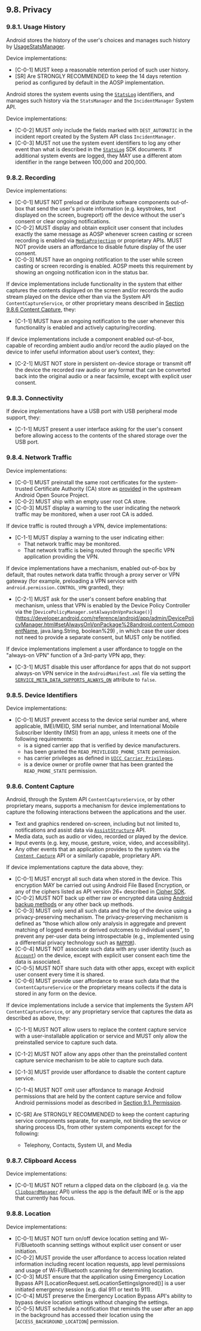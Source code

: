 ## 9.8\. Privacy

### 9.8.1\. Usage History

Android stores the history of the user's choices and manages such history by
[UsageStatsManager](https://developer.android.com/reference/android/app/usage/UsageStatsManager.html).

Device implementations:

*   [C-0-1] MUST keep a reasonable retention period of such user history.
*   [SR] Are STRONGLY RECOMMENDED to keep the 14 days retention period as
    configured by default in the AOSP implementation.

Android stores the system events using the [`StatsLog`](https://developer.android.com/reference/android/util/StatsLog.html)
identifiers, and manages such history via the `StatsManager` and the
`IncidentManager` System API.

Device implementations:

*   [C-0-2] MUST only include the fields marked with `DEST_AUTOMATIC` in the
    incident report created by the System API class `IncidentManager`.
*   [C-0-3] MUST not use the system event identifiers to log any other event
    than what is described in the [`StatsLog`](https://developer.android.com/reference/android/util/StatsLog.html)
    SDK documents. If additional system events are logged, they MAY use a
    different atom identifier in the range between 100,000 and 200,000.

### 9.8.2\. Recording

Device implementations:

*   [C-0-1] MUST NOT preload or distribute software components out-of-box that
    send the user's private information (e.g. keystrokes, text displayed on the
    screen, bugreport) off the device without the user's consent or clear
    ongoing notifications.
*   [C-0-2] MUST display and obtain explicit user consent that includes exactly
    the same message as AOSP whenever screen casting or screen recording is
    enabled via [`MediaProjection`](https://developer.android.com/reference/android/media/projection/MediaProjection)
    or proprietary APIs. MUST NOT provide users an affordance to
    disable future display of the user consent.
*   [C-0-3] MUST have an ongoing notification to the user while screen casting
    or screen recording is enabled. AOSP meets this requirement by showing an
    ongoing notification icon in the status bar.

If device implementations include functionality in the system that either
captures the contents displayed on the screen and/or records the audio stream
played on the device other than via the System API `ContentCaptureService`, or
other proprietary means described in
[Section 9.8.6 Content Capture](#9_8_6_content_capture), they:

*   [C-1-1] MUST have an ongoing notification to the user whenever this
    functionality is enabled and actively capturing/recording.

If device implementations include a component enabled out-of-box, capable of
recording ambient audio and/or record the audio played on the device
to infer useful information about user’s context, they:

*   [C-2-1] MUST NOT store in persistent on-device storage or transmit off the
    device the recorded raw audio or any format that can be converted back into
    the original audio or a near facsimile, except with explicit user consent.

### 9.8.3\. Connectivity

If device implementations have a USB port with USB peripheral mode support,
they:

*   [C-1-1] MUST present a user interface asking for the user's consent before
allowing access to the contents of the shared storage over the USB port.


### 9.8.4\. Network Traffic

Device implementations:

*   [C-0-1] MUST preinstall the same root certificates for the system-trusted
    Certificate Authority (CA) store as [provided](https://source.android.com/security/overview/app-security.html#certificate-authorities)
    in the upstream Android Open Source Project.
*   [C-0-2] MUST ship with an empty user root CA store.
*   [C-0-3] MUST display a warning to the user indicating the network traffic
    may be monitored, when a user root CA is added.

If device traffic is routed through a VPN, device implementations:

*   [C-1-1] MUST display a warning to the user indicating either:
    *   That network traffic may be monitored.
    *   That network traffic is being routed through the specific VPN
        application providing the VPN.

If device implementations have a mechanism, enabled out-of-box by default, that
routes network data traffic through a proxy server or VPN gateway (for example,
preloading a VPN service with `android.permission.CONTROL_VPN` granted), they:

*    [C-2-1] MUST ask for the user's consent before enabling that mechanism,
     unless that VPN is enabled by the Device Policy Controller via the
     [`DevicePolicyManager.setAlwaysOnVpnPackage()`](https://developer.android.com/reference/android/app/admin/DevicePolicyManager.html#setAlwaysOnVpnPackage%28android.content.ComponentName, java.lang.String, boolean%29)
     , in which case the user does not need to provide a separate consent, but
     MUST only be notified.

If device implementations implement a user affordance to toggle on the
"always-on VPN" function of a 3rd-party VPN app, they:

*    [C-3-1] MUST disable this user affordance for apps that do not support
     always-on VPN service in the `AndroidManifest.xml` file via setting the
     [`SERVICE_META_DATA_SUPPORTS_ALWAYS_ON`](https://developer.android.com/reference/android/net/VpnService.html#SERVICE_META_DATA_SUPPORTS_ALWAYS_ON)
     attribute to `false`.

### 9.8.5\. Device Identifiers

Device implementations:

*   [C-0-1] MUST prevent access to the device serial number and, where
    applicable, IMEI/MEID, SIM serial number, and International Mobile
    Subscriber Identity (IMSI) from an app, unless it meets one of the following
    requirements:
    * is a signed carrier app that is verified by device manufacturers.
    * has been granted the `READ_PRIVILEGED_PHONE_STATE` permission.
    * has carrier privileges as defined in [`UICC Carrier Privileges`](https://source.android.com/devices/tech/config/uicc).
    * is a device owner or profile owner that has been granted the
      `READ_PHONE_STATE` permission.

### 9.8.6\. Content Capture

Android, through the System API `ContentCaptureService`, or by other proprietary
means, supports a mechanism for device implementations to capture the
following interactions between the applications and the user.

*    Text and graphics rendered on-screen, including but not limited to,
     notifications and assist data via [`AssistStructure`](
     https://developer.android.com/reference/android/app/assist/AssistStructure)
     API.
*    Media data, such as audio or video, recorded or played by the device.
*    Input events (e.g. key, mouse, gesture, voice, video, and accessibility).
*    Any other events that an application provides to the system via the
     [`Content Capture`](
     https://developer.android.com/reference/android/view/contentcapture/package-summary)
     API or a similarly capable, proprietary API.

If device implementations capture the data above, they:

*    [C-0-1] MUST encrypt all such data when stored in the device. This
     encryption MAY be carried out using Android File Based Encryption, or any
     of the ciphers listed as API version 26+ described in [Cipher SDK](
     https://developer.android.com/reference/javax/crypto/Cipher).
*    [C-0-2] MUST NOT back up either raw or encrypted data using
     [Android backup methods](
     https://developer.android.com/guide/topics/data/backup) or any other back
     up methods.
*    [C-0-3] MUST only send all such data and the log of the device using a
     privacy-preserving mechanism. The privacy-preserving mechanism
     is defined as “those which allow only analysis in aggregate and prevent
     matching of logged events or derived outcomes to individual users”, to
     prevent any per-user data being introspectable (e.g., implemented using
     a differential privacy technology such as [`RAPPOR`](
     https://github.com/google/rappor)).
*    [C-0-4] MUST NOT associate such data with any user identity (such
     as [`Account`](https://developer.android.com/reference/android/accounts/Account))
     on the device, except with explicit user consent each time the data is
     associated.
*    [C-0-5] MUST NOT share such data with other apps, except with
     explicit user consent every time it is shared.
*    [C-0-6] MUST provide user affordance to erase such data that
     the `ContentCaptureService` or the proprietary means collects if the
     data is stored in any form on the device.

If device implementations include a service that implements the System API
`ContentCaptureService`, or any proprietary service that captures the data
as described as above, they:

*    [C-1-1] MUST NOT allow users to replace the content capture service with a
     user-installable application or service and MUST only allow the
     preinstalled service to capture such data.
*    [C-1-2] MUST NOT allow any apps other than the preinstalled content capture
     service mechanism to be able to capture such data.
*    [C-1-3] MUST provide user affordance to disable the content capture
     service.
*    [C-1-4] MUST NOT omit user affordance to manage Android permissions that
     are held by the content capture service and follow Android permissions
     model as described in [Section 9.1. Permission](#9_1_permissions.md).
*    [C-SR] Are STRONGLY RECOMMENDED to keep the content capturing service
     components separate, for example, not binding the service or sharing process
     IDs, from other system components except for the following:

     *    Telephony, Contacts, System UI, and Media

### 9.8.7\. Clipboard Access

Device implementations:

  * [C-0-1] MUST NOT return a clipped data on the clipboard (e.g. via the
    [`ClipboardManager`](
    https://developer.android.com/reference/android/content/ClipboardManager)
    API) unless the app is the default IME or is the app that currently has
    focus.

### 9.8.8\. Location

Device implementations:

*   [C-0-1] MUST NOT turn on/off device location setting and Wi-Fi/Bluetooth
scanning settings without explicit user consent or user initiation.
*   [C-0-2] MUST provide the user affordance to access location related
information including recent location requests, app level permissions and usage
of Wi-Fi/Bluetooth scanning for determining location.
*   [C-0-3] MUST ensure that the application using Emergency Location Bypass API
[LocationRequest.setLocationSettingsIgnored()] is a user initiated emergency
session (e.g. dial 911 or text to 911).
*   [C-0-4] MUST preserve the Emergency Location Bypass API's ability to
bypass device location settings without changing the settings.
*   [C-0-5] MUST schedule a notification that reminds the user after an app in
the background has accessed their location using the
[`ACCESS_BACKGROUND_LOCATION`] permission.
